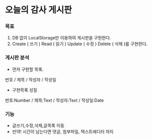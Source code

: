 # 오늘의 감사 게시판



###  목표 

1. DB 없이 LocalStorage만 이용하여 게시판을 구현한다.
2.  Create ( 쓰기 ) Read ( 읽기 ) Update ( 수정 ) Delete ( 삭제 )를 구현한다.

### 게시판 분석



- 먼저 구현할 목록.

번호 / 제목 / 작성자 / 작성일

- 구현목록 성질

번호:Number / 제목:Text / 작성자:Text / 작성일:Date

### 기능

- 글쓰기,수정,삭제,글목록 이동
- 만약! 시간이 남는다면 댓글, 첨부파일, 텍스트에디터 까지 
